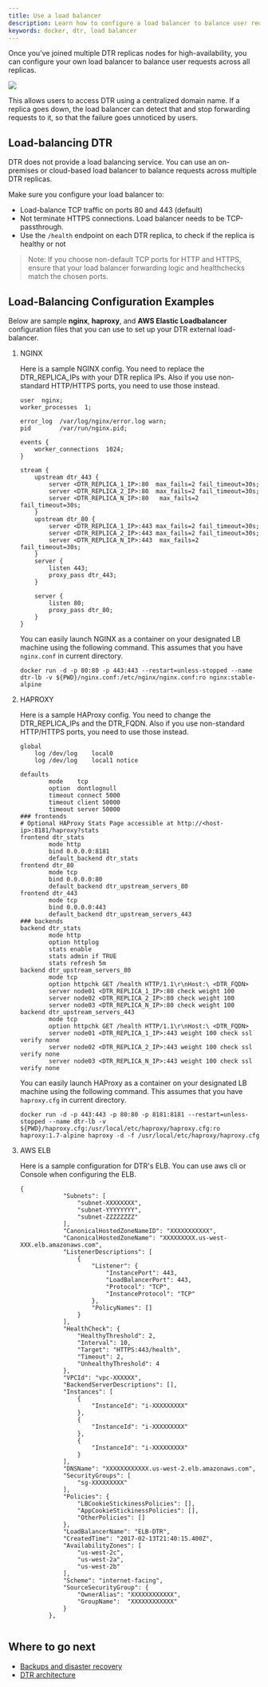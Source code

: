```yaml
---
title: Use a load balancer
description: Learn how to configure a load balancer to balance user requests across multiple Docker Trusted Registry replicas.
keywords: docker, dtr, load balancer
---
```


Once you’ve joined multiple DTR replicas nodes for high-availability, you can
configure your own load balancer to balance user requests across all replicas.

![](../../images/use-a-load-balancer-1.svg)


This allows users to access DTR using a centralized domain name. If a replica
goes down, the load balancer can detect that and stop forwarding requests to
it, so that the failure goes unnoticed by users.

## Load-balancing DTR

DTR does not provide a load balancing service. You can use an on-premises
or cloud-based load balancer to balance requests across multiple DTR replicas.

Make sure you configure your load balancer to:

* Load-balance TCP traffic on ports 80 and 443 (default)
* Not terminate HTTPS connections. Load balancer needs to be TCP-passthrough.
* Use the `/health` endpoint on each DTR replica, to check if
the replica is healthy or not

> Note: If you choose non-default TCP ports for HTTP and HTTPS, ensure that your load balancer forwarding logic and healthchecks match the chosen ports.


## Load-Balancing Configuration Examples

Below are sample **nginx**, **haproxy**, and **AWS Elastic Loadbalancer** configuration files that you can use to set up your DTR external load-balancer.

1. NGINX

	Here is a sample NGINX config. You need to replace the DTR_REPLICA_IPs with your DTR replica IPs. Also if you use non-standard HTTP/HTTPS ports, you need to use those instead. 
	
	```
	user  nginx;
	worker_processes  1;
	
	error_log  /var/log/nginx/error.log warn;
	pid        /var/run/nginx.pid;
	
	events {
	    worker_connections  1024;
	}
	
	stream {
	    upstream dtr_443 {
	        server <DTR_REPLICA_1_IP>:80  max_fails=2 fail_timeout=30s;
	        server <DTR_REPLICA_2_IP>:80  max_fails=2 fail_timeout=30s;
	        server <DTR_REPLICA_N_IP>:80   max_fails=2 fail_timeout=30s;
	    }
	    upstream dtr_80 {
	        server <DTR_REPLICA_1_IP>:443 max_fails=2 fail_timeout=30s;
	        server <DTR_REPLICA_2_IP>:443 max_fails=2 fail_timeout=30s;
	        server <DTR_REPLICA_N_IP>:443  max_fails=2 fail_timeout=30s;
	    }
	    server {
	        listen 443;
	        proxy_pass dtr_443;
	    }
	
	    server {
	        listen 80;
	        proxy_pass dtr_80;
	    }
	}
	```
	
	You can easily launch NGINX as a container on your designated LB machine using the following command. This assumes that you have `nginx.conf` in current directory. 
	
	```
	docker run -d -p 80:80 -p 443:443 --restart=unless-stopped --name dtr-lb -v ${PWD}/nginx.conf:/etc/nginx/nginx.conf:ro nginx:stable-alpine
	```


2. HAPROXY

	Here is a sample HAProxy config. You need to change the DTR_REPLICA_IPs and the DTR_FQDN. Also if you use non-standard HTTP/HTTPS ports, you need to use those instead.
	
	
	```
	global
	    log /dev/log    local0
	    log /dev/log    local1 notice
	
	defaults
	        mode    tcp
	        option  dontlognull
	        timeout connect 5000
	        timeout client 50000
	        timeout server 50000
	### frontends
	# Optional HAProxy Stats Page accessible at http://<host-ip>:8181/haproxy?stats
	frontend dtr_stats
	        mode http
	        bind 0.0.0.0:8181
	        default_backend dtr_stats
	frontend dtr_80
	        mode tcp
	        bind 0.0.0.0:80
	        default_backend dtr_upstream_servers_80
	frontend dtr_443
	        mode tcp
	        bind 0.0.0.0:443
	        default_backend dtr_upstream_servers_443
	### backends
	backend dtr_stats
	        mode http
	        option httplog
	        stats enable
	        stats admin if TRUE
	        stats refresh 5m
	backend dtr_upstream_servers_80
	        mode tcp
	        option httpchk GET /health HTTP/1.1\r\nHost:\ <DTR_FQDN>
	        server node01 <DTR_REPLICA_1_IP>:80 check weight 100
	        server node02 <DTR_REPLICA_2_IP>:80 check weight 100
	        server node03 <DTR_REPLICA_N_IP>:80 check weight 100
	backend dtr_upstream_servers_443
	        mode tcp
	        option httpchk GET /health HTTP/1.1\r\nHost:\ <DTR_FQDN>
	        server node01 <DTR_REPLICA_1_IP>:443 weight 100 check ssl verify none
	        server node02 <DTR_REPLICA_2_IP>:443 weight 100 check ssl verify none
	        server node03 <DTR_REPLICA_N_IP>:443 weight 100 check ssl verify none
	```
	
	You can easily launch HAProxy as a container on your designated LB machine using the following command. This assumes that you have `haproxy.cfg` in current directory.
	
	
	```
	docker run -d -p 443:443 -p 80:80 -p 8181:8181 --restart=unless-stopped --name dtr-lb -v ${PWD}/haproxy.cfg:/usr/local/etc/haproxy/haproxy.cfg:ro haproxy:1.7-alpine haproxy -d -f /usr/local/etc/haproxy/haproxy.cfg
	```

3. AWS ELB

	Here is a sample configuration for DTR's ELB. You can use aws cli or Console when configuring the ELB.
	
	```
	{
	            "Subnets": [
	                "subnet-XXXXXXXX",
	                "subnet-YYYYYYYY",
	                "subnet-ZZZZZZZZ"
	            ],
	            "CanonicalHostedZoneNameID": "XXXXXXXXXXX",
	            "CanonicalHostedZoneName": "XXXXXXXXX.us-west-XXX.elb.amazonaws.com",
	            "ListenerDescriptions": [
	                {
	                    "Listener": {
	                        "InstancePort": 443,
	                        "LoadBalancerPort": 443,
	                        "Protocol": "TCP",
	                        "InstanceProtocol": "TCP"
	                    },
	                    "PolicyNames": []
	                }
	            ],
	            "HealthCheck": {
	                "HealthyThreshold": 2,
	                "Interval": 10,
	                "Target": "HTTPS:443/health",
	                "Timeout": 2,
	                "UnhealthyThreshold": 4
	            },
	            "VPCId": "vpc-XXXXXX",
	            "BackendServerDescriptions": [],
	            "Instances": [
	                {
	                    "InstanceId": "i-XXXXXXXXX"
	                },
	                {
	                    "InstanceId": "i-XXXXXXXXX"
	                },
	                {
	                    "InstanceId": "i-XXXXXXXXX"
	                }
	            ],
	            "DNSName": "XXXXXXXXXXXX.us-west-2.elb.amazonaws.com",
	            "SecurityGroups": [
	                "sg-XXXXXXXXX"
	            ],
	            "Policies": {
	                "LBCookieStickinessPolicies": [],
	                "AppCookieStickinessPolicies": [],
	                "OtherPolicies": []
	            },
	            "LoadBalancerName": "ELB-DTR",
	            "CreatedTime": "2017-02-13T21:40:15.400Z",
	            "AvailabilityZones": [
	                "us-west-2c",
	                "us-west-2a",
	                "us-west-2b"
	            ],
	            "Scheme": "internet-facing",
	            "SourceSecurityGroup": {
	                "OwnerAlias": "XXXXXXXXXXXX",
	                "GroupName":  "XXXXXXXXXXXX"
	            }
	        },
	        
	```

## Where to go next

* [Backups and disaster recovery](../backups-and-disaster-recovery.md)
* [DTR architecture](../../architecture.md)
